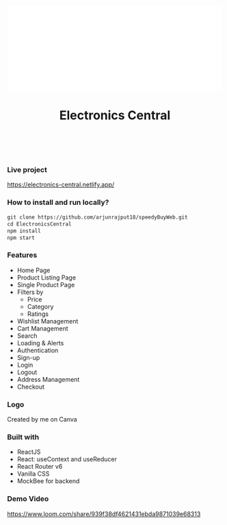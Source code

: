 <div style="display:flex; flex-direction:column; align-items:center; justify-content:center" ><img src="./src/assets/Logo.svg" alt="Electronics Central" ><h1>Electronics Central<h1></div>


### Live project
https://electronics-central.netlify.app/

### How to install and run locally?

```
git clone https://github.com/arjunrajput18/speedyBuyWeb.git
cd ElectronicsCentral
npm install
npm start
```

### Features
- Home Page
- Product Listing Page
- Single Product Page
- Filters by
  - Price
  - Category
  - Ratings
- Wishlist Management
- Cart Management
- Search
- Loading & Alerts
- Authentication
- Sign-up
- Login
- Logout
- Address Management
- Checkout

### Logo
Created by me on Canva
  
### Built with
- ReactJS
- React: useContext and useReducer
- React Router v6
- Vanilla CSS
- MockBee for backend

### Demo Video
https://www.loom.com/share/939f38df4621431ebda9871039e68313
